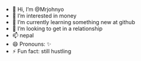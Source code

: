 - 👋 Hi, I’m @Mrjohnyo
- 👀 I’m interested in money
- 🌱 I’m currently learning something new at github
- 💞️ I’m looking to get in a relationship
- 📫 nepal
- 😄 Pronouns: ✨ 
- ⚡ Fun fact: still hustling 

<!---
Mrjohnyo/Mrjohnyo is a ✨ special ✨ repository because its `README.md` (this file) appears on your GitHub profile.
You can click the Preview link to take a look at your changes.
--->
